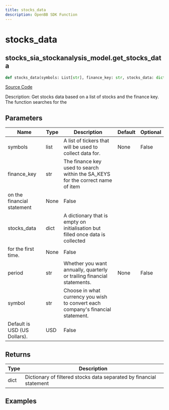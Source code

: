 ```yaml
---
title: stocks_data
description: OpenBB SDK Function
---
```

# stocks_data

## stocks_sia_stockanalysis_model.get_stocks_data

```python
def stocks_data(symbols: List[str], finance_key: str, stocks_data: dict, period: str, symbol: str) -> None:
```
[Source Code](https://github.com/OpenBB-finance/OpenBBTerminal/tree/main/openbb_terminal/stocks/sector_industry_analysis/stockanalysis_model.py#L83)

Description: Get stocks data based on a list of stocks and the finance key. The function searches for the

## Parameters

| Name | Type | Description | Default | Optional |
| ---- | ---- | ----------- | ------- | -------- |
| symbols | list | A list of tickers that will be used to collect data for. | None | False |
| finance_key | str | The finance key used to search within the SA_KEYS for the correct name of item
on the financial statement | None | False |
| stocks_data | dict | A dictionary that is empty on initialisation but filled once data is collected
for the first time. | None | False |
| period | str | Whether you want annually, quarterly or trailing financial statements. | None | False |
| symbol | str | Choose in what currency you wish to convert each company's financial statement.
Default is USD (US Dollars). | USD | False |

## Returns

| Type | Description |
| ---- | ----------- |
| dict | Dictionary of filtered stocks data separated by financial statement |

## Examples

